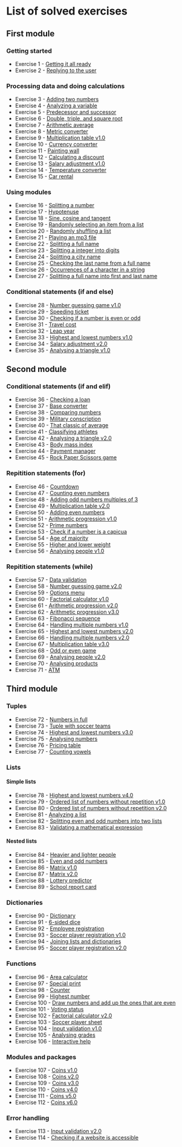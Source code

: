 # List of solved exercises

## First module

### Getting started

- Exercise 1 - [Getting it all ready](https://github.com/felipe-coletti/python-course/blob/main/module-001/exercise-001.py)
- Exercise 2 - [Replying to the user](https://github.com/felipe-coletti/python-course/blob/main/module-001/exercise-002.py)

### Processing data and doing calculations

- Exercise 3 - [Adding two numbers](https://github.com/felipe-coletti/python-course/blob/main/module-001/exercise-003.py)
- Exercise 4 - [Analyzing a variable](https://github.com/felipe-coletti/python-course/blob/main/module-001/exercise-004.py)
- Exercise 5 - [Predecessor and successor](https://github.com/felipe-coletti/python-course/blob/main/module-001/exercise-005.py)
- Exercise 6 - [Double, triple, and square root](https://github.com/felipe-coletti/python-course/blob/main/module-001/exercise-006.py)
- Exercise 7 - [Arithmetic average](https://github.com/felipe-coletti/python-course/blob/main/module-001/exercise-007.py)
- Exercise 8 - [Metric converter](https://github.com/felipe-coletti/python-course/blob/main/module-001/exercise-008.py)
- Exercise 9 - [Multiplication table v1.0](https://github.com/felipe-coletti/python-course/blob/main/module-001/exercise-009.py)
- Exercise 10 - [Currency converter](https://github.com/felipe-coletti/python-course/blob/main/module-001/exercise-010.py)
- Exercise 11 - [Painting wall](https://github.com/felipe-coletti/python-course/blob/main/module-001/exercise-011.py)
- Exercise 12 - [Calculating a discount](https://github.com/felipe-coletti/python-course/blob/main/module-001/exercise-012.py)
- Exercise 13 - [Salary adjustment v1.0](https://github.com/felipe-coletti/python-course/blob/main/module-001/exercise-013.py)
- Exercise 14 - [Temperature converter](https://github.com/felipe-coletti/python-course/blob/main/module-001/exercise-014.py)
- Exercise 15 - [Car rental](https://github.com/felipe-coletti/python-course/blob/main/module-001/exercise-015.py)

### Using modules

- Exercise 16 - [Splitting a number](https://github.com/felipe-coletti/python-course/blob/main/module-001/exercise-016.py)
- Exercise 17 - [Hypotenuse](https://github.com/felipe-coletti/python-course/blob/main/module-001/exercise-017.py)
- Exercise 18 - [Sine, cosine and tangent](https://github.com/felipe-coletti/python-course/blob/main/module-001/exercise-018.py)
- Exercise 19 - [Randomly selecting an item from a list](https://github.com/felipe-coletti/python-course/blob/main/module-001/exercise-019.py)
- Exercise 20 - [Randomly shuffling a list](https://github.com/felipe-coletti/python-course/blob/main/module-001/exercise-020.py)
- Exercise 21 - [Playing an mp3 file](https://github.com/felipe-coletti/python-course/blob/main/module-001/exercise-021.py)
- Exercise 22 - [Splitting a full name](https://github.com/felipe-coletti/python-course/blob/main/module-001/exercise-022.py)
- Exercise 23 - [Splitting a integer into digits](https://github.com/felipe-coletti/python-course/blob/main/module-001/exercise-023.py)
- Exercise 24 - [Splitting a city name](https://github.com/felipe-coletti/python-course/blob/main/module-001/exercise-024.py)
- Exercise 25 - [Checking the last name from a full name](https://github.com/felipe-coletti/python-course/blob/main/module-001/exercise-025.py)
- Exercise 26 - [Occurrences of a character in a string](https://github.com/felipe-coletti/python-course/blob/main/module-001/exercise-026.py)
- Exercise 27 - [Splitting a full name into first and last name](https://github.com/felipe-coletti/python-course/blob/main/module-001/exercise-027.py)

### Conditional statements (if and else)

- Exercise 28 - [Number guessing game v1.0](https://github.com/felipe-coletti/python-course/blob/main/module-001/exercise-028.py)
- Exercise 29 - [Speeding ticket](https://github.com/felipe-coletti/python-course/blob/main/module-001/exercise-029.py)
- Exercise 30 - [Checking if a number is even or odd](https://github.com/felipe-coletti/python-course/blob/main/module-001/exercise-030.py)
- Exercise 31 - [Travel cost](https://github.com/felipe-coletti/python-course/blob/main/module-001/exercise-031.py)
- Exercise 32 - [Leap year](https://github.com/felipe-coletti/python-course/blob/main/module-001/exercise-032.py)
- Exercise 33 - [Highest and lowest numbers v1.0](https://github.com/felipe-coletti/python-course/blob/main/module-001/exercise-033.py)
- Exercise 34 - [Salary adjustment v2.0](https://github.com/felipe-coletti/python-course/blob/main/module-001/exercise-034.py)
- Exercise 35 - [Analysing a triangle v1.0](https://github.com/felipe-coletti/python-course/blob/main/module-001/exercise-035.py)

## Second module

### Conditional statements (if and elif)

- Exercise 36 - [Checking a loan](https://github.com/felipe-coletti/python-course/blob/main/module-002/exercise-001.py)
- Exercise 37 - [Base converter](https://github.com/felipe-coletti/python-course/blob/main/module-002/exercise-002.py)
- Exercise 38 - [Comparing numbers](https://github.com/felipe-coletti/python-course/blob/main/module-002/exercise-003.py)
- Exercise 39 - [Military conscription](https://github.com/felipe-coletti/python-course/blob/main/module-002/exercise-004.py)
- Exercise 40 - [That classic of average](https://github.com/felipe-coletti/python-course/blob/main/module-002/exercise-005.py)
- Exercise 41 - [Classifying athletes](https://github.com/felipe-coletti/python-course/blob/main/module-002/exercise-006.py)
- Exercise 42 - [Analysing a triangle v2.0](https://github.com/felipe-coletti/python-course/blob/main/module-002/exercise-007.py)
- Exercise 43 - [Body mass index](https://github.com/felipe-coletti/python-course/blob/main/module-002/exercise-008.py)
- Exercise 44 - [Payment manager](https://github.com/felipe-coletti/python-course/blob/main/module-002/exercise-009.py)
- Exercise 45 - [Rock Paper Scissors game](https://github.com/felipe-coletti/python-course/blob/main/module-002/exercise-010.py)

### Repitition statements (for)

- Exercise 46 - [Countdown](https://github.com/felipe-coletti/python-course/blob/main/module-002/exercise-011.py)
- Exercise 47 - [Counting even numbers](https://github.com/felipe-coletti/python-course/blob/main/module-002/exercise-012.py)
- Exercise 48 - [Adding odd numbers multiples of 3](https://github.com/felipe-coletti/python-course/blob/main/module-002/exercise-013.py)
- Exercise 49 - [Multiplication table v2.0](https://github.com/felipe-coletti/python-course/blob/main/module-002/exercise-014.py)
- Exercise 50 - [Adding even numbers](https://github.com/felipe-coletti/python-course/blob/main/module-002/exercise-015.py)
- Exercise 51 - [Arithmetic progression v1.0](https://github.com/felipe-coletti/python-course/blob/main/module-002/exercise-016.py)
- Exercise 52 - [Prime numbers](https://github.com/felipe-coletti/python-course/blob/main/module-002/exercise-017.py)
- Exercise 53 - [Check if a number is a capicua](https://github.com/felipe-coletti/python-course/blob/main/module-002/exercise-018.py)
- Exercise 54 - [Age of majority](https://github.com/felipe-coletti/python-course/blob/main/module-002/exercise-019.py)
- Exercise 55 - [Higher and lower weight](https://github.com/felipe-coletti/python-course/blob/main/module-002/exercise-020.py)
- Exercise 56 - [Analysing people v1.0](https://github.com/felipe-coletti/python-course/blob/main/module-002/exercise-021.py)

### Repitition statements (while)

- Exercise 57 - [Data validation](https://github.com/felipe-coletti/python-course/blob/main/module-002/exercise-022.py)
- Exercise 58 - [Number guessing game v2.0](https://github.com/felipe-coletti/python-course/blob/main/module-002/exercise-023.py)
- Exercise 59 - [Options menu](https://github.com/felipe-coletti/python-course/blob/main/module-002/exercise-024.py)
- Exercise 60 - [Factorial calculator v1.0](https://github.com/felipe-coletti/python-course/blob/main/module-002/exercise-025.py)
- Exercise 61 - [Arithmetic progression v2.0](https://github.com/felipe-coletti/python-course/blob/main/module-002/exercise-026.py)
- Exercise 62 - [Arithmetic progression v3.0](https://github.com/felipe-coletti/python-course/blob/main/module-002/exercise-027.py)
- Exercise 63 - [Fibonacci sequence](https://github.com/felipe-coletti/python-course/blob/main/module-002/exercise-028.py)
- Exercise 64 - [Handling multiple numbers v1.0](https://github.com/felipe-coletti/python-course/blob/main/module-002/exercise-029.py)
- Exercise 65 - [Highest and lowest numbers v2.0](https://github.com/felipe-coletti/python-course/blob/main/module-002/exercise-030.py)
- Exercise 66 - [Handling multiple numbers v2.0](https://github.com/felipe-coletti/python-course/blob/main/module-002/exercise-031.py)
- Exercise 67 - [Multiplication table v3.0](https://github.com/felipe-coletti/python-course/blob/main/module-002/exercise-032.py)
- Exercise 68 - [Odd or even game](https://github.com/felipe-coletti/python-course/blob/main/module-002/exercise-033.py)
- Exercise 69 - [Analysing people v2.0](https://github.com/felipe-coletti/python-course/blob/main/module-002/exercise-034.py)
- Exercise 70 - [Analysing products](https://github.com/felipe-coletti/python-course/blob/main/module-002/exercise-035.py)
- Exercise 71 - [ATM](https://github.com/felipe-coletti/python-course/blob/main/module-002/exercise-036.py)

## Third module

### Tuples

- Exercise 72 - [Numbers in full](https://github.com/felipe-coletti/python-course/blob/main/module-003/exercise-001.py)
- Exercise 73 - [Tuple with soccer teams](https://github.com/felipe-coletti/python-course/blob/main/module-003/exercise-002.py)
- Exercise 74 - [Highest and lowest numbers v3.0](https://github.com/felipe-coletti/python-course/blob/main/module-003/exercise-003.py)
- Exercise 75 - [Analysing numbers](https://github.com/felipe-coletti/python-course/blob/main/module-003/exercise-004.py)
- Exercise 76 - [Pricing table](https://github.com/felipe-coletti/python-course/blob/main/module-003/exercise-005.py)
- Exercise 77 - [Counting vowels](https://github.com/felipe-coletti/python-course/blob/main/module-003/exercise-006.py)

### Lists

#### Simple lists

- Exercise 78 - [Highest and lowest numbers v4.0](https://github.com/felipe-coletti/python-course/blob/main/module-003/exercise-007.py)
- Exercise 79 - [Ordered list of numbers without repetition v1.0](https://github.com/felipe-coletti/python-course/blob/main/module-003/exercise-008.py)
- Exercise 80 - [Ordered list of numbers without repetition v2.0](https://github.com/felipe-coletti/python-course/blob/main/module-003/exercise-009.py)
- Exercise 81 - [Analyzing a list](https://github.com/felipe-coletti/python-course/blob/main/module-003/exercise-010.py)
- Exercise 82 - [Splitting even and odd numbers into two lists](https://github.com/felipe-coletti/python-course/blob/main/module-003/exercise-011.py)
- Exercise 83 - [Validating a mathematical expression](https://github.com/felipe-coletti/python-course/blob/main/module-003/exercise-012.py)

#### Nested lists

- Exercise 84 - [Heavier and lighter people](https://github.com/felipe-coletti/python-course/blob/main/module-003/exercise-013.py)
- Exercise 85 - [Even and odd numbers](https://github.com/felipe-coletti/python-course/blob/main/module-003/exercise-014.py)
- Exercise 86 - [Matrix v1.0](https://github.com/felipe-coletti/python-course/blob/main/module-003/exercise-015.py)
- Exercise 87 - [Matrix v2.0](https://github.com/felipe-coletti/python-course/blob/main/module-003/exercise-016.py)
- Exercise 88 - [Lottery predictor](https://github.com/felipe-coletti/python-course/blob/main/module-003/exercise-017.py)
- Exercise 89 - [School report card](https://github.com/felipe-coletti/python-course/blob/main/module-003/exercise-018.py)

### Dictionaries

- Exercise 90 - [Dictionary](https://github.com/felipe-coletti/python-course/blob/main/module-003/exercise-019.py)
- Exercise 91 - [6-sided dice](https://github.com/felipe-coletti/python-course/blob/main/module-003/exercise-020.py)
- Exercise 92 - [Employee registration](https://github.com/felipe-coletti/python-course/blob/main/module-003/exercise-021.py)
- Exercise 93 - [Soccer player registration v1.0](https://github.com/felipe-coletti/python-course/blob/main/module-003/exercise-022.py)
- Exercise 94 - [Joining lists and dictionaries](https://github.com/felipe-coletti/python-course/blob/main/module-003/exercise-023.py)
- Exercise 95 - [Soccer player registration v2.0](https://github.com/felipe-coletti/python-course/blob/main/module-003/exercise-024.py)

### Functions

- Exercise 96 - [Area calculator](https://github.com/felipe-coletti/python-course/blob/main/module-003/exercise-025.py)
- Exercise 97 - [Special print](https://github.com/felipe-coletti/python-course/blob/main/module-003/exercise-026.py)
- Exercise 98 - [Counter](https://github.com/felipe-coletti/python-course/blob/main/module-003/exercise-027.py)
- Exercise 99 - [Highest number](https://github.com/felipe-coletti/python-course/blob/main/module-003/exercise-028.py)
- Exercise 100 - [Draw numbers and add up the ones that are even](https://github.com/felipe-coletti/python-course/blob/main/module-003/exercise-029.py)
- Exercise 101 - [Voting status](https://github.com/felipe-coletti/python-course/blob/main/module-003/exercise-030.py)
- Exercise 102 - [Factorial calculator v2.0](https://github.com/felipe-coletti/python-course/blob/main/module-003/exercise-031.py)
- Exercise 103 - [Soccer player sheet](https://github.com/felipe-coletti/python-course/blob/main/module-003/exercise-032.py)
- Exercise 104 - [Input validation v1.0](https://github.com/felipe-coletti/python-course/blob/main/module-003/exercise-033.py)
- Exercise 105 - [Analysing grades](https://github.com/felipe-coletti/python-course/blob/main/module-003/exercise-034.py)
- Exercise 106 - [Interactive help](https://github.com/felipe-coletti/python-course/blob/main/module-003/exercise-035.py)

### Modules and packages

- Exercise 107 - [Coins v1.0](https://github.com/felipe-coletti/python-course/blob/main/module-003/exercise-036.py)
- Exercise 108 - [Coins v2.0](https://github.com/felipe-coletti/python-course/blob/main/module-003/exercise-037.py)
- Exercise 109 - [Coins v3.0](https://github.com/felipe-coletti/python-course/blob/main/module-003/exercise-038.py)
- Exercise 110 - [Coins v4.0](https://github.com/felipe-coletti/python-course/blob/main/module-003/exercise-039.py)
- Exercise 111 - [Coins v5.0](https://github.com/felipe-coletti/python-course/blob/main/module-003/exercise-040.py)
- Exercise 112 - [Coins v6.0](https://github.com/felipe-coletti/python-course/blob/main/module-003/exercise-041.py)

### Error handling

- Exercise 113 - [Input validation v2.0](https://github.com/felipe-coletti/python-course/blob/main/module-003/exercise-042.py)
- Exercise 114 - [Checking if a website is accessible](https://github.com/felipe-coletti/python-course/blob/main/module-003/exercise-043.py)
